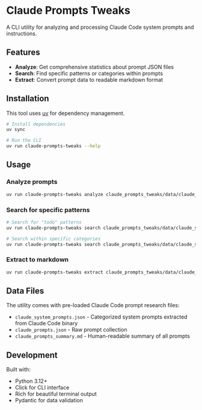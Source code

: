# Claude Prompts Tweaks

A CLI utility for analyzing and processing Claude Code system prompts and instructions.

## Features

- **Analyze**: Get comprehensive statistics about prompt JSON files
- **Search**: Find specific patterns or categories within prompts  
- **Extract**: Convert prompt data to readable markdown format

## Installation

This tool uses [uv](https://docs.astral.sh/uv/) for dependency management.

```bash
# Install dependencies
uv sync

# Run the CLI
uv run claude-prompts-tweaks --help
```

## Usage

### Analyze prompts
```bash
uv run claude-prompts-tweaks analyze claude_prompts_tweaks/data/claude_system_prompts.json
```

### Search for specific patterns
```bash
# Search for "todo" patterns
uv run claude-prompts-tweaks search claude_prompts_tweaks/data/claude_system_prompts.json --pattern "todo"

# Search within specific categories
uv run claude-prompts-tweaks search claude_prompts_tweaks/data/claude_system_prompts.json --category "tool_instructions"
```

### Extract to markdown
```bash
uv run claude-prompts-tweaks extract claude_prompts_tweaks/data/claude_system_prompts.json -o prompts.md
```

## Data Files

The utility comes with pre-loaded Claude Code prompt research files:

- `claude_system_prompts.json` - Categorized system prompts extracted from Claude Code binary
- `claude_prompts.json` - Raw prompt collection 
- `claude_prompts_summary.md` - Human-readable summary of all prompts

## Development

Built with:
- Python 3.12+
- Click for CLI interface
- Rich for beautiful terminal output
- Pydantic for data validation